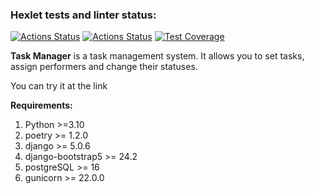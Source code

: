 ### Hexlet tests and linter status:
[![Actions Status](https://github.com/vitallcore/python-project-52/actions/workflows/hexlet-check.yml/badge.svg)](https://github.com/vitallcore/python-project-52/actions)
[![Actions Status](https://github.com/vitallcore/python-project-52/actions/workflows/pyci.yml/badge.svg)](https://github.com/vitallcore/python-project-52/actions)
[![Test Coverage](https://api.codeclimate.com/v1/badges/6e2bb5f8fb76dabc8a4d/test_coverage)](https://codeclimate.com/github/vitallcore/python-project-52/test_coverage)

<b>Task Manager</b> is a task management system. It allows you to set tasks, assign performers and change their statuses.
<p>You can try it at the link </p>

<b>Requirements:</b>
1. Python >=3.10
2. poetry >= 1.2.0
3. django >= 5.0.6
4. django-bootstrap5 >= 24.2
5. postgreSQL >= 16
6. gunicorn >= 22.0.0
